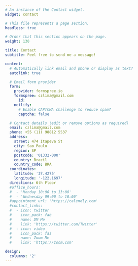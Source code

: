 ```yaml
---
# An instance of the Contact widget.
widget: contact

# This file represents a page section.
headless: true

# Order that this section appears on the page.
weight: 130

title: Contact
subtitle: Feel free to send me a message!

content:
  # Automatically link email and phone or display as text?
  autolink: true

  # Email form provider
  form:
    provider: formspree.io
    formspree: czlima@gmail.com
      id:
    netlify:
      # Enable CAPTCHA challenge to reduce spam?
      captcha: false

  # Contact details (edit or remove options as required)
  email: czlima@gmail.com
  phone: +55 (11) 98812 5537
  address:
    street: 474 Itapeva St
    city: Sao Paulo
    region: SP
    postcode: '01332-000'
    country: Brazil
    country_code: BRA
  coordinates:
    latitude: '37.4275'
    longitude: '-122.1697'
  directions: 6th Floor
  #office_hours:
  #  - 'Monday 10:00 to 13:00'
  #  - 'Wednesday 09:00 to 10:00'
  #appointment_url: 'https://calendly.com'
  #contact_links:
  #  - icon: twitter
  #    icon_pack: fab
  #    name: DM Me
  #    link: 'https://twitter.com/Twitter'
  #  - icon: video
  #    icon_pack: fas
  #    name: Zoom Me
  #    link: 'https://zoom.com'

design:
  columns: '2'
---
```


